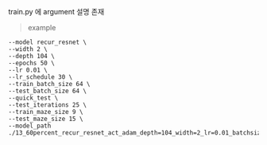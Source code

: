 train.py 에 argument 설명 존재



> example
```!python train.py \
--model recur_resnet \
--width 2 \
--depth 104 \
--epochs 50 \
--lr 0.01 \
--lr_schedule 30 \
--train_batch_size 64 \
--test_batch_size 64 \
--quick_test \
--test_iterations 25 \
--train_maze_size 9 \
--test_maze_size 15 \
--model_path ./13_60percent_recur_resnet_act_adam_depth=104_width=2_lr=0.01_batchsize=64_at59_epoch=59_log.pth```
